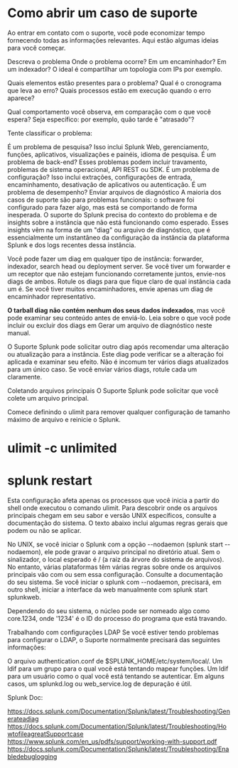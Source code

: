 # Como abrir um caso de suporte

Ao entrar em contato com o suporte, você pode economizar tempo fornecendo todas as informações relevantes. Aqui estão algumas ideias para você começar.

Descreva o problema
Onde o problema ocorre? Em um encaminhador? Em um indexador? O ideal é compartilhar um topologia com IPs por exemplo.

Quais elementos estão presentes para o problema? Qual é o cronograma que leva ao erro? Quais processos estão em execução quando o erro aparece?

Qual comportamento você observa, em comparação com o que você espera? Seja específico: por exemplo, quão tarde é "atrasado"?

Tente classificar o problema:

É um problema de pesquisa? Isso inclui Splunk Web, gerenciamento, funções, aplicativos, visualizações e painéis, idioma de pesquisa.
É um problema de back-end? Esses problemas podem incluir travamento, problemas de sistema operacional, API REST ou SDK.
É um problema de configuração? Isso inclui extrações, configurações de entrada, encaminhamento, desativação de aplicativos ou autenticação.
É um problema de desempenho?
Enviar arquivos de diagnóstico
A maioria dos casos de suporte são para problemas funcionais: o software foi configurado para fazer algo, mas está se comportando de forma inesperada. O suporte do Splunk precisa do contexto do problema e de insights sobre a instância que não está funcionando como esperado. Esses insights vêm na forma de um "diag" ou arquivo de diagnóstico, que é essencialmente um instantâneo da configuração da instância da plataforma Splunk e dos logs recentes dessa instância.

Você pode fazer um diag em qualquer tipo de instância: forwarder, indexador, search head ou deployment server. Se você tiver um forwarder e um receptor que não estejam funcionando corretamente juntos, envie-nos diags de ambos. Rotule os diags para que fique claro de qual instância cada um é. Se você tiver muitos encaminhadores, envie apenas um diag de encaminhador representativo.

**O tarball diag não contém nenhum dos seus dados indexados**, mas você pode examinar seu conteúdo antes de enviá-lo. Leia sobre o que você pode incluir ou excluir dos diags em Gerar um arquivo de diagnóstico neste manual.

O Suporte Splunk pode solicitar outro diag após recomendar uma alteração ou atualização para a instância. Este diag pode verificar se a alteração foi aplicada e examinar seu efeito. Não é incomum ter vários diags atualizados para um único caso. Se você enviar vários diags, rotule cada um claramente.

Coletando arquivos principais
O Suporte Splunk pode solicitar que você colete um arquivo principal.

Comece definindo o ulimit para remover qualquer configuração de tamanho máximo de arquivo e reinicie o Splunk.

# ulimit -c unlimited
# splunk restart

Esta configuração afeta apenas os processos que você inicia a partir do shell onde executou o comando ulimit. Para descobrir onde os arquivos principais chegam em seu sabor e versão UNIX específicos, consulte a documentação do sistema. O texto abaixo inclui algumas regras gerais que podem ou não se aplicar.

No UNIX, se você iniciar o Splunk com a opção --nodaemon (splunk start --nodaemon), ele pode gravar o arquivo principal no diretório atual. Sem o sinalizador, o local esperado é / (a ​​raiz da árvore do sistema de arquivos). No entanto, várias plataformas têm várias regras sobre onde os arquivos principais vão com ou sem essa configuração. Consulte a documentação do seu sistema. Se você iniciar o splunk com --nodaemon, precisará, em outro shell, iniciar a interface da web manualmente com splunk start splunkweb.

Dependendo do seu sistema, o núcleo pode ser nomeado algo como core.1234, onde '1234' é o ID do processo do programa que está travando.

Trabalhando com configurações LDAP
Se você estiver tendo problemas para configurar o LDAP, o Suporte normalmente precisará das seguintes informações:

O arquivo authentication.conf de $SPLUNK_HOME/etc/system/local/.
Um ldif para um grupo para o qual você está tentando mapear funções.
Um ldif para um usuário como o qual você está tentando se autenticar.
Em alguns casos, um splunkd.log ou web_service.log de depuração é útil.

Splunk Doc:

https://docs.splunk.com/Documentation/Splunk/latest/Troubleshooting/Generateadiag
https://docs.splunk.com/Documentation/Splunk/latest/Troubleshooting/HowtofileagreatSupportcase
https://www.splunk.com/en_us/pdfs/support/working-with-support.pdf
https://docs.splunk.com/Documentation/Splunk/latest/Troubleshooting/Enabledebuglogging


